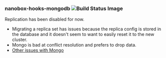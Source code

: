 ### nanobox-hooks-mongodb ![Build Status Image](https://travis-ci.org/nanobox-io/nanobox-hooks-mongodb.svg)

Replication has been disabled for now.
 - Migrating a replica set has issues because the replica config is stored in the database and it doesn't seem to want to easily reset it to the new cluster.
 - Mongo is bad at conflict resolution and prefers to drop data.
 - [Other issues with Mongo](https://aphyr.com/posts/322-jepsen-mongodb-stale-reads)